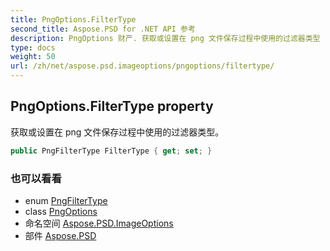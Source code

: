 ```yaml
---
title: PngOptions.FilterType
second_title: Aspose.PSD for .NET API 参考
description: PngOptions 财产. 获取或设置在 png 文件保存过程中使用的过滤器类型
type: docs
weight: 50
url: /zh/net/aspose.psd.imageoptions/pngoptions/filtertype/
---
```

## PngOptions.FilterType property

获取或设置在 png 文件保存过程中使用的过滤器类型。

```csharp
public PngFilterType FilterType { get; set; }
```

### 也可以看看

* enum [PngFilterType](../../../aspose.psd.fileformats.png/pngfiltertype/)
* class [PngOptions](../)
* 命名空间 [Aspose.PSD.ImageOptions](../../pngoptions/)
* 部件 [Aspose.PSD](../../../)


